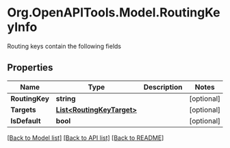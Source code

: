 # Org.OpenAPITools.Model.RoutingKeyInfo
Routing keys contain the following fields
## Properties

Name | Type | Description | Notes
------------ | ------------- | ------------- | -------------
**RoutingKey** | **string** |  | [optional] 
**Targets** | [**List&lt;RoutingKeyTarget&gt;**](RoutingKeyTarget.md) |  | [optional] 
**IsDefault** | **bool** |  | [optional] 

[[Back to Model list]](../README.md#documentation-for-models) [[Back to API list]](../README.md#documentation-for-api-endpoints) [[Back to README]](../README.md)

